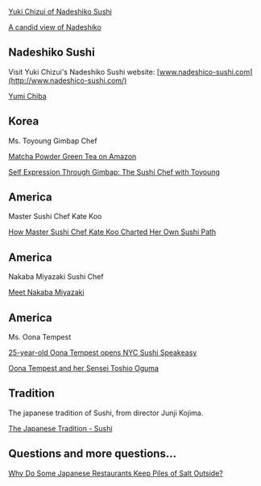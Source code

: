 [Yuki Chizui of Nadeshiko Sushi](https://www.youtube.com/watch?v=PAQEOYYhp78 "Play Video")

[A candid view of Nadeshiko](https://www.youtube.com/watch?v=nXfyJzMOwgw "Play Video")

## Nadeshiko Sushi

Visit Yuki Chizui's Nadeshiko Sushi website: [www.nadeshico-sushi.com](http://www.nadeshico-sushi.com/)

[Yumi Chiba](https://www.youtube.com/watch?v=dH2m2HZpHQM "Play Video")

## Korea

Ms. Toyoung Gimbap Chef

[Matcha Powder Green Tea on Amazon](https://www.amazon.com/matcha-powder/s?k=matcha+powder\&s=price-desc-rank\&qid=1578713886\&ref=sr_st_price-desc-rank)

[Self Expression Through Gimbap: The Sushi Chef with Toyoung](https://www.youtube.com/watch?v=HLfJlK4xPYo "Play Video")

## America

Master Sushi Chef Kate Koo

[How Master Sushi Chef Kate Koo Charted Her Own Sushi Path](https://www.youtube.com/watch?v=IX3RLvS_J8o "Play Video")

## America

Nakaba Miyazaki Sushi Chef

[Meet Nakaba Miyazaki](https://www.youtube.com/watch?v=C-HX9Y1X61Q "Play Video")

## America

Ms. Oona Tempest

[25-year-old Oona Tempest opens NYC Sushi Speakeasy](https://www.youtube.com/watch?v=qGT0qvLh3to "Play Video")

[Oona Tempest and her Sensei Toshio Oguma](https://www.youtube.com/watch?v=QZZZ5wxUf3U "Play Video")

## Tradition

The japanese tradition of Sushi, from director Junji Kojima.

[The Japanese Tradition - Sushi](https://www.youtube.com/watch?v=3nQ6c7WIudE "Play Video")

## Questions and more questions...

[Why Do Some Japanese Restaurants Keep Piles of Salt Outside?](https://realsalt.com/why-do-some-japanese-restaurants-keep-piles-of-salt-outside/)
